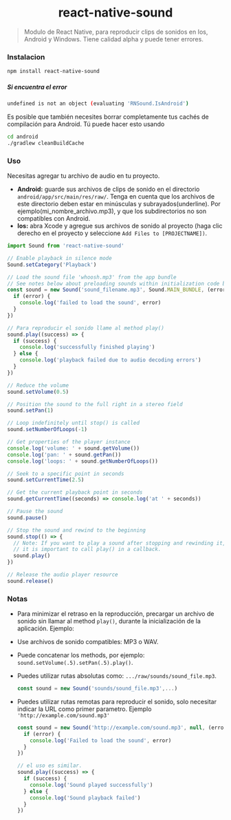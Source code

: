 <h1 align="center">react-native-sound</h1>

> Modulo de React Native, para reproducir clips de sonidos en Ios, Android y Windows. Tiene calidad alpha y puede tener errores.

### Instalacion

```bash
npm install react-native-sound
```

##### Si encuentra el error

```bash
undefined is not an object (evaluating 'RNSound.IsAndroid')
```

Es posible que también necesites borrar completamente tus cachés de compilación para Android. Tú puede hacer esto usando

```bash
cd android
./gradlew cleanBuildCache
```

### Uso

Necesitas agregar tu archivo de audio en tu proyecto.

- **Android:** guarde sus archivos de clips de sonido en el directorio `android/app/src/main/res/raw/`. Tenga en cuenta que los archivos de este directorio deben estar en minúsculas y subrayados(underline). Por ejemplo(mi_nombre_archivo.mp3), y que los subdirectorios no son compatibles con Android.
- **Ios:** abra Xcode y agregue sus archivos de sonido al proyecto (haga clic derecho en el proyecto y seleccione `Add Files to [PROJECTNAME])`.

```javascript
import Sound from 'react-native-sound'

// Enable playback in silence mode
Sound.setCategory('Playback')

// Load the sound file 'whoosh.mp3' from the app bundle
// See notes below about preloading sounds within initialization code below.
const sound = new Sound('sound_filename.mp3', Sound.MAIN_BUNDLE, (error) => {
  if (error) {
    console.log('failed to load the sound', error)
  }
})

// Para reproducir el sonido llame al method play()
sound.play((success) => {
  if (success) {
    console.log('successfully finished playing')
  } else {
    console.log('playback failed due to audio decoding errors')
  }
})

// Reduce the volume
sound.setVolume(0.5)

// Position the sound to the full right in a stereo field
sound.setPan(1)

// Loop indefinitely until stop() is called
sound.setNumberOfLoops(-1)

// Get properties of the player instance
console.log('volume: ' + sound.getVolume())
console.log('pan: ' + sound.getPan())
console.log('loops: ' + sound.getNumberOfLoops())

// Seek to a specific point in seconds
sound.setCurrentTime(2.5)

// Get the current playback point in seconds
sound.getCurrentTime((seconds) => console.log('at ' + seconds))

// Pause the sound
sound.pause()

// Stop the sound and rewind to the beginning
sound.stop(() => {
  // Note: If you want to play a sound after stopping and rewinding it,
  // it is important to call play() in a callback.
  sound.play()
})

// Release the audio player resource
sound.release()
```

### Notas

- Para minimizar el retraso en la reproducción, precargar un archivo de sonido sin llamar al method `play()`, durante la inicialización de la aplicación. Ejemplo:
- Use archivos de sonido compatibles: MP3 o WAV.
- Puede concatenar los methods, por ejemplo: `sound.setVolume(.5).setPan(.5).play()`.
- Puedes utilizar rutas absolutas como: `.../raw/sounds/sound_file.mp3`.
  ```javascript
  const sound = new Sound('sounds/sound_file.mp3',...)
  ```
- Puedes utilizar rutas remotas para reproducir el sonido, solo necesitar indicar la URL como primer parametro. Ejemplo `'http://example.com/sound.mp3'`

  ```javascript
  const sound = new Sound('http://example.com/sound.mp3', null, (error) => {
    if (error) {
      console.log('Failed to load the sound', error)
    }
  })

  // el uso es similar.
  sound.play((success) => {
    if (success) {
      console.log('Sound played successfully')
    } else {
      console.log('Sound playback failed')
    }
  })
  ```
